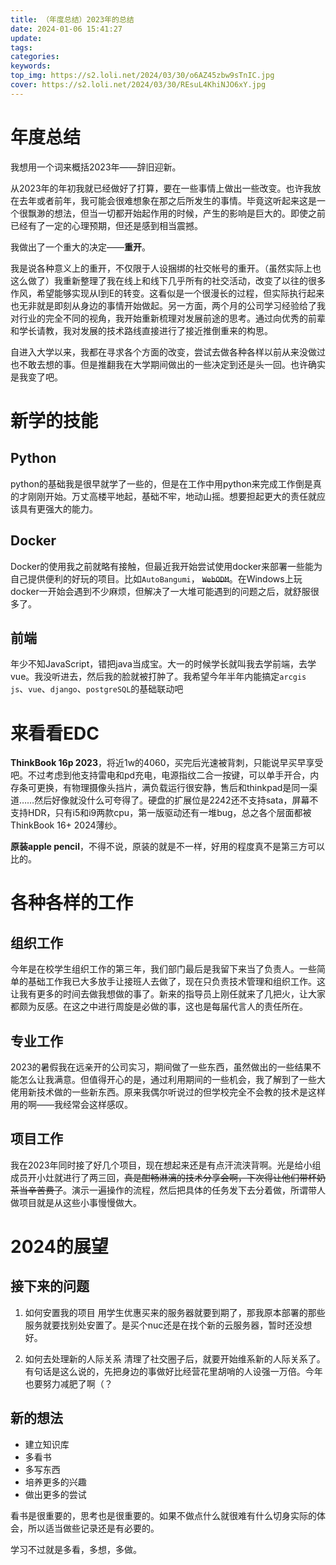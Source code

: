 ```yaml
---
title: （年度总结）2023年的总结
date: 2024-01-06 15:41:27
update:
tags:
categories:
keywords:
top_img: https://s2.loli.net/2024/03/30/o6AZ45zbw9sTnIC.jpg
cover: https://s2.loli.net/2024/03/30/REsuL4KhiNJO6xY.jpg
---
```

# 年度总结

我想用一个词来概括2023年——辞旧迎新。

从2023年的年初我就已经做好了打算，要在一些事情上做出一些改变。也许我放在去年或者前年，我可能会很难想象在那之后所发生的事情。毕竟这听起来这是一个很飘渺的想法，但当一切都开始起作用的时候，产生的影响是巨大的。即使之前已经有了一定的心理预期，但还是感到相当震撼。

我做出了一个重大的决定——**重开**。

我是说各种意义上的重开，不仅限于人设捆绑的社交帐号的重开。（虽然实际上也这么做了）我重新整理了我在线上和线下几乎所有的社交活动，改变了以往的很多作风，希望能够实现从I到E的转变。这看似是一个很漫长的过程，但实际执行起来也无非就是即刻从身边的事情开始做起。另一方面，两个月的公司学习经验给了我对行业的完全不同的视角，我开始重新梳理对发展前途的思考。通过向优秀的前辈和学长请教，我对发展的技术路线直接进行了接近推倒重来的构思。

自进入大学以来，我都在寻求各个方面的改变，尝试去做各种各样以前从来没做过也不敢去想的事。但是推翻我在大学期间做出的一些决定到还是头一回。也许确实是我变了吧。

# 新学的技能

## Python

python的基础我是很早就学了一些的，但是在工作中用python来完成工作倒是真的才刚刚开始。万丈高楼平地起，基础不牢，地动山摇。想要担起更大的责任就应该具有更强大的能力。

## Docker

Docker的使用我之前就略有接触，但最近我开始尝试使用docker来部署一些能为自己提供便利的好玩的项目。比如`AutoBangumi`， ~~`WebODM`~~。在Windows上玩docker一开始会遇到不少麻烦，但解决了一大堆可能遇到的问题之后，就舒服很多了。

## 前端

年少不知JavaScript，错把java当成宝。大一的时候学长就叫我去学前端，去学vue。我没听进去，然后我的脸就被打肿了。我希望今年半年内能搞定`arcgis js`、`vue`、`django`、`postgreSQL`的基础联动吧

# 来看看EDC

**ThinkBook 16p 2023**，将近1w的4060，买完后光速被背刺，只能说早买早享受吧。不过考虑到他支持雷电和pd充电，电源指纹二合一按键，可以单手开合，内存条可更换，有物理摄像头挡片，满负载运行很安静，售后和thinkpad是同一渠道……然后好像就没什么可夸得了。硬盘的扩展位是2242还不支持sata，屏幕不支持HDR，只有i5和i9两款cpu，第一版驱动还有一堆bug，总之各个层面都被ThinkBook 16+ 2024薄纱。

**原装apple pencil**，不得不说，原装的就是不一样，好用的程度真不是第三方可以比的。


# 各种各样的工作
## 组织工作
今年是在校学生组织工作的第三年，我们部门最后是我留下来当了负责人。一些简单的基础工作我已大多放手让接班人去做了，现在只负责技术管理和组织工作。这让我有更多的时间去做我想做的事了。新来的指导员上刚任就来了几把火，让大家都颇为反感。在这之中进行周旋是必做的事，这也是每届代言人的责任所在。

## 专业工作
2023的暑假我在远亲开的公司实习，期间做了一些东西，虽然做出的一些结果不能怎么让我满意。但值得开心的是，通过利用期间的一些机会，我了解到了一些大佬用新技术做的一些新东西。原来我偶尔听说过的但学校完全不会教的技术是这样用的啊——我经常会这样感叹。

## 项目工作
我在2023年同时接了好几个项目，现在想起来还是有点汗流浃背啊。光是给小组成员开小灶就进行了两三回，~~真是酣畅淋漓的技术分享会啊，下次得让他们带杯奶茶当辛苦费了~~。演示一遍操作的流程，然后把具体的任务发下去分着做，所谓带人做项目就是从这些小事慢慢做大。

# 2024的展望

## 接下来的问题

1. 如何安置我的项目
用学生优惠买来的服务器就要到期了，那我原本部署的那些服务就要找别处安置了。是买个nuc还是在找个新的云服务器，暂时还没想好。

2. 如何去处理新的人际关系
清理了社交圈子后，就要开始维系新的人际关系了。有句话是这么说的，先把身边的事做好比经营花里胡哨的人设强一万倍。今年也要努力减肥了啊（？

## 新的想法

- 建立知识库
- 多看书
- 多写东西
- 培养更多的兴趣
- 做出更多的尝试

看书是很重要的，思考也是很重要的。如果不做点什么就很难有什么切身实际的体会，所以适当做些记录还是有必要的。

学习不过就是多看，多想，多做。